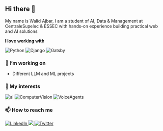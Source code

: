 ## Hi there 👋

My name is Walid Ajbar, I am a student of AI, Data & Management at CentraleSupelec & ESSEC with hands-on experience building practical web and AI solutions

**I love working with**

<div display="flex">

  <img src="https://img.shields.io/badge/python-%2320232a.svg?style=for-the-badge&logo=python&logoColor=%2361DAFB" alt="Python"/>
  <img src="https://img.shields.io/badge/django-%2320232a.svg?style=for-the-badge&logo=django&logoColor=%2361DAFB" alt="Django"/>
  <img src="https://img.shields.io/badge/react-%23663399.svg?style=for-the-badge&logo=gatsby&logoColor=white" alt="Gatsby"/>
</div>

### 🔭 I’m working on

- Different LLM and ML projects

### 🌱 My interests 

<div display="flex">
  <img src="https://img.shields.io/badge/ai-2F3134?style=for-the-badge&logo=AI&logoColor=white" alt="ai"/>
  <img src="https://img.shields.io/badge/ComputerVision-2F3134?style=for-the-badge&logo=ComputerVision&logoColor=white" alt="ComputerVision"/>
  <img src="https://img.shields.io/badge/VoiceAgents-2F3134?style=for-the-badge&logo=VoiceAgent&logoColor=white" alt="VoiceAgents"/>
  
  
</div>

### 📫 How to reach me

<div display="flex">
  <a href="https://www.linkedin.com/in/walid-ajbar-84b1972b3/">
    <img src="https://img.shields.io/badge/linkedin-%230077B5.svg?style=for-the-badge&logo=linkedin&logoColor=white" alt="LinkedIn"/>
  </a>
  <a href="mailto:walid.ajbar@student-cs.fr?subject=Hello%20there">
    <img src="https://img.shields.io/badge/Send me a mail-%231DA1F2.svg?style=for-the-badge&logo=Mail&logoColor=white"/>
  </a>
  <a href="https://x.com/ajbar_walid">
    <img src="https://img.shields.io/badge/X-%231DA1F2.svg?style=for-the-badge&logo=Twitter&logoColor=black" alt="Twitter"/>
  </a>
</div>



<!--
**widodu77/widodu77** is a ✨ _special_ ✨ repository because its `README.md` (this file) appears on your GitHub profile.

Here are some ideas to get you started:

- 🔭 I’m currently working on ...
- 🌱 I’m currently learning ...
- 👯 I’m looking to collaborate on ...
- 🤔 I’m looking for help with ...
- 💬 Ask me about ...
- 📫 How to reach me: ...
- 😄 Pronouns: ...
- ⚡ Fun fact: ...
-->
